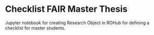 # Checklist FAIR Master Thesis

Jupyter notebook for creating Research Object in ROHub for defining a checklist for master students.
